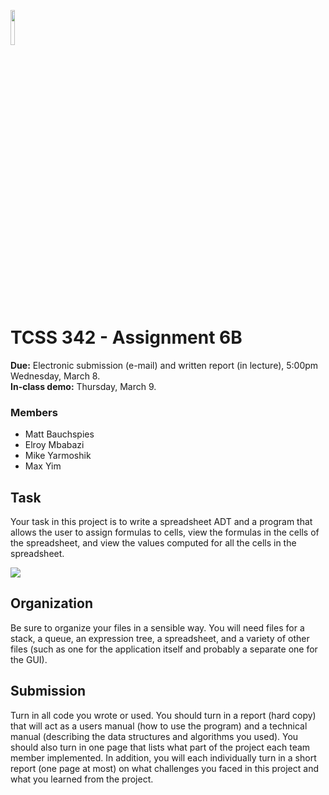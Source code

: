 <img src="https://static.wikia.nocookie.net/logopedia/images/0/0e/Microsoft_Excel_2003.svg/revision/latest/scale-to-width-down/200?cb=20201126204540" width="12%" height="12%"><p></p> 
# TCSS 342 - Assignment 6B
**Due:** Electronic submission (e-mail) and written report (in lecture),
5:00pm Wednesday, March 8.<br>
**In-class demo:** Thursday, March 9.
### Members
- Matt Bauchspies
- Elroy Mbabazi
- Mike Yarmoshik
- Max Yim
## Task
Your task in this project is to write a spreadsheet ADT and a program that allows the user
to assign formulas to cells, view the formulas in the cells of the spreadsheet, and view the
values computed for all the cells in the spreadsheet.

<img src="https://i.imgur.com/1CoY7yy.png"><p></p>
## Organization
Be sure to organize your files in a sensible way. You will need files for a stack, a queue,
an expression tree, a spreadsheet, and a variety of other files (such as one for the
application itself and probably a separate one for the GUI). 
## Submission
Turn in all code you wrote or used. You should turn in a report (hard copy) that will act
as a users manual (how to use the program) and a technical manual (describing the data
structures and algorithms you used). You should also turn in one page that lists what part
of the project each team member implemented. In addition, you will each individually
turn in a short report (one page at most) on what challenges you faced in this project and
what you learned from the project. 